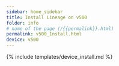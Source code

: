 ```yaml
---
sidebar: home_sidebar
title: Install Lineage on v500
folder: info
# name of the page (/{{permalink}}.html)
permalink: v500_Install.html
device: v500
---
```

{% include templates/device_install.md %}
